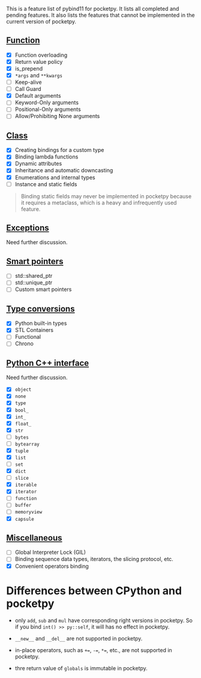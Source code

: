 This is a feature list of pybind11 for pocketpy. It lists all completed and pending features. It also lists the features that cannot be implemented in the current version of pocketpy.

## [Function](https://pybind11.readthedocs.io/en/stable/advanced/functions.html)

- [x] Function overloading
- [x] Return value policy
- [x] is_prepend
- [x] `*args` and `**kwargs`
- [ ] Keep-alive
- [ ] Call Guard
- [x] Default arguments
- [ ] Keyword-Only arguments
- [ ] Positional-Only arguments
- [ ] Allow/Prohibiting None arguments

## [Class](https://pybind11.readthedocs.io/en/stable/classes.html)

- [x] Creating bindings for a custom type
- [x] Binding lambda functions
- [x] Dynamic attributes
- [x] Inheritance and automatic downcasting
- [x] Enumerations and internal types
- [ ] Instance and static fields

> Binding static fields may never be implemented in pocketpy because it requires a metaclass, which is a heavy and infrequently used feature.

## [Exceptions](https://pybind11.readthedocs.io/en/stable/advanced/exceptions.html)

Need further discussion.

## [Smart pointers](https://pybind11.readthedocs.io/en/stable/advanced/smart_ptrs.html)

- [ ] std::shared_ptr
- [ ] std::unique_ptr
- [ ] Custom smart pointers

## [Type conversions](https://pybind11.readthedocs.io/en/stable/advanced/cast/index.html)

- [x] Python built-in types
- [x] STL Containers
- [ ] Functional
- [ ] Chrono

## [Python C++ interface](https://pybind11.readthedocs.io/en/stable/advanced/pycpp/object.html)

Need further discussion.

- [x] `object`
- [x] `none`
- [x] `type`
- [x] `bool_`
- [x] `int_`
- [x] `float_`
- [x] `str`
- [ ] `bytes`
- [ ] `bytearray`
- [x] `tuple`
- [x] `list`
- [ ] `set`
- [x] `dict`
- [ ] `slice`
- [x] `iterable`
- [x] `iterator`
- [ ] `function`
- [ ] `buffer`
- [ ] `memoryview`
- [x] `capsule`

## [Miscellaneous](https://pybind11.readthedocs.io/en/stable/advanced/misc.html)

- [ ] Global Interpreter Lock (GIL)
- [ ] Binding sequence data types, iterators, the slicing protocol, etc.
- [x] Convenient operators binding

# Differences between CPython and pocketpy

- only `add`, `sub` and `mul` have corresponding right versions in pocketpy. So if you bind `int() >> py::self`, it will has no effect in pocketpy.

- `__new__` and `__del__` are not supported in pocketpy.

- in-place operators, such as `+=`, `-=`, `*=`, etc., are not supported in pocketpy.

- thre return value of `globals` is immutable in pocketpy.
